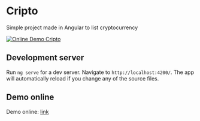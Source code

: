 # Cripto

Simple project made in Angular to list cryptocurrency

[![Online Demo Cripto](https://i.imgur.com/vjJ7zNf.png)](https://mcasaccio.github.io/cripto/)

## Development server

Run `ng serve` for a dev server. Navigate to `http://localhost:4200/`. The app will automatically reload if you change any of the source files.

## Demo online

Demo online: [link](https://mcasaccio.github.io/cripto/)
